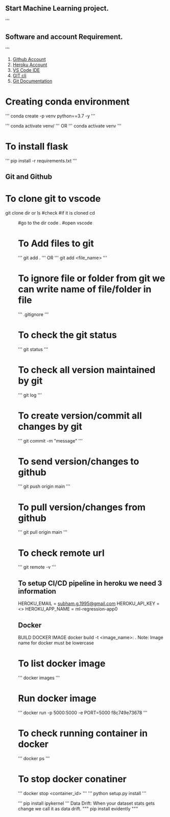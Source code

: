 ## Start Machine Learning project.
'''
## Software and account Requirement.
'''

1. [Github Account](https://github.com/)
2. [Heroku Account](https://dashboard.heroku.com/)
3. [VS Code IDE](https://code.visualstudio.com/download)
4. [GIT cli](https://git-scm.com/downloads)
5. [Git Documentation](https://git-scm.com/docs/gittutorial)


# Creating conda environment
'''
conda create -p venv python==3.7 -y
'''

'''
conda activate venv/
'''
OR
'''
conda activate venv
'''

# To install flask
'''
pip install -r requirements.txt
'''

## Git and Github

# To clone git to vscode
git clone <url>
dir or ls #check #if it is cloned
cd <dir> #go to the dir
code . #open vscode

# To Add files to git
'''
git add .
'''
OR
'''
git add <file_name>
'''

# To ignore file or folder from git we can write name of file/folder in file
'''
.gitignore
'''

# To check the git status
'''
git status
'''

# To check all version maintained by git
'''
git log
'''

# To create version/commit all changes by git
'''
git commit -m "message"
'''

# To send version/changes to github
'''
git push origin main
'''

# To pull version/changes from github
'''
git pull origin main
'''

# To check remote url
'''
git remote -v
'''

## To setup CI/CD pipeline in heroku we need 3 information

HEROKU_EMAIL = subham.g.1995@gmail.com
HEROKU_API_KEY = <>
HEROKU_APP_NAME = ml-regression-app0

## Docker
BUILD DOCKER IMAGE
docker build -t <image_name>:<tagname> .
Note: Image name for docker must be lowercase

# To list docker image
'''
docker images
'''
# Run docker image
'''
docker run -p 5000:5000 -e PORT=5000 f8c749e73678
'''

# To check running container in docker
'''
docker ps
'''

# To stop docker conatiner
'''
docker stop <container_id>
'''
'''
python setup.py install
'''

'''
pip install ipykernel
'''
Data Drift:
When your dataset stats gets change we call it as data drift.
"""
pip install evidently
"""